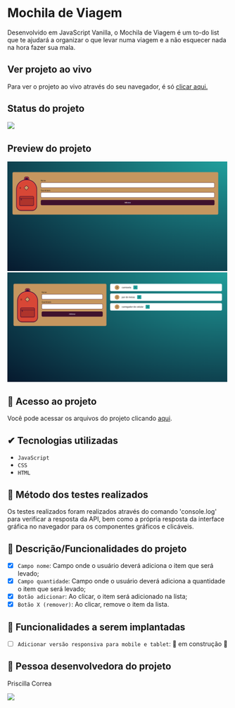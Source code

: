 # Mochila de Viagem
Desenvolvido em JavaScript Vanilla, o Mochila de Viagem é um to-do list que te ajudará a organizar o que levar numa viagem e a não esquecer nada na hora fazer sua mala.

## Ver projeto ao vivo
Para ver o projeto ao vivo através do seu navegador, é só [clicar aqui.](https://prissycorrea.github.io/mochila-de-viagem/)

## Status do projeto
<img src="http://img.shields.io/static/v1?label=STATUS&message=CONCLUIDO&color=GREEN&style=for-the-badge"/>

## Preview do projeto
<img src="https://github.com/prissycorrea/mochila-de-viagem/blob/main/readme-images/mochiladeviagem.PNG?raw=true" width="500">
<img src="https://github.com/prissycorrea/mochila-de-viagem/blob/main/readme-images/mochiladeviagem-at.PNG?raw=true" width="500">

## 📁 Acesso ao projeto
Você pode acessar os arquivos do projeto clicando [aqui](https://github.com/prissycorrea/mochila-de-viagem).

## ✔ Tecnologias utilizadas
- ``JavaScript``
- ``CSS``
- ``HTML``

## 🧯 Método dos testes realizados
Os testes realizados foram realizados através do comando 'console.log' para verificar a resposta da API, bem como a própria resposta da interface gráfica no navegador para os componentes gráficos e clicáveis.

## 🔨 Descrição/Funcionalidades do projeto
  - [x] `Campo nome`: Campo onde o usuário deverá adiciona o item que será levado;
  - [x] `Campo quantidade`: Campo onde o usuário deverá adiciona a quantidade o item que será levado;
  - [x] `Botão adicionar`: Ao clicar, o item será adicionado na lista;
  - [x] `Botão X (remover)`: Ao clicar, remove o item da lista.

## 🔨 Funcionalidades a serem implantadas
  - [ ] `Adicionar versão responsiva para mobile e tablet`: :construction: em construção :construction:

## 🖖 Pessoa desenvolvedora do projeto
Priscilla Correa

[<img src="https://cdn.jsdelivr.net/gh/devicons/devicon/icons/linkedin/linkedin-original.svg" width=30px>](https://www.linkedin.com/in/priscilla-correa/)

